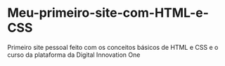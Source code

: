 # Meu-primeiro-site-com-HTML-e-CSS
Primeiro site pessoal feito com os conceitos básicos de HTML e CSS e o curso da plataforma da Digital Innovation One
